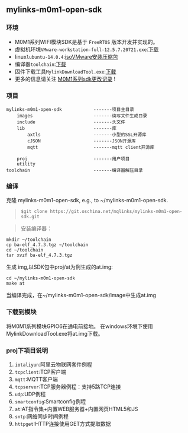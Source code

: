 ## mylinks-m0m1-open-sdk

   
### 环境
- M0M1系列WIFI模块SDK是基于 `FreeRTOS` 版本开发并实现的。
- 虚拟机环境`VMware-workstation-full-12.5.7.20721.exe`:[下载](http://pan.baidu.com/s/1eRHmoJC)
- linux`lubuntu-14.0.4`:[iso](http://pan.baidu.com/s/1kUAWzKr)[VMware安装压缩包](https://pan.baidu.com/s/1kUKzQuj)
- 编译器`toolchain`:[下载](https://pan.baidu.com/s/1qY7EEp2)
- 固件下载工具`MylinkDownloadTool.exe`:[下载](http://pan.baidu.com/s/1mi9jBlQ)
- 更多的信息请关注 [M0M1系列sdk更改记录](http://git.oschina.net/mqlinks/mylinks-m0m1-open-sdk/wikis/M0M1系列sdk更改记录) !

### 项目
```
mylinks-m0m1-open-sdk            -------项目主目录
    images                       -------烧写文件生成目录
    include                      -------头文件
    lib                          -------库
        axtls                    -------小型的SSL开源库
        cJSON                    -------JSON开源库
        mqtt                     -------mqtt client开源库
        
    proj                         -------用户项目
    utility                      
toolchain                        -------编译器解压目录
```

  
### 编译

克隆 mylinks-m0m1-open-sdk, e.g., to ~/mylinks-m0m1-open-sdk.
>`$git clone https://git.oschina.net/mqlinks/mylinks-m0m1-open-sdk.git`

>安装编译器：
```
mkdir ~/toolchain
cp ba-elf_4.7.3.tgz ~/toolchain
cd ~/toolchain
tar xvzf ba-elf_4.7.3.tgz
```

生成 img,以SDK包中proj/at为例生成的at.img:
``` 
cd ~/mylinks-m0m1-open-sdk
make at
```

当编译完成，在~/mylinks-m0m1-open-sdk/image中生成at.img   


### 下载到模块

将M0M1系列模块GPIO6在通电前接地。
在windows环境下使用MylinkDownloadTool.exe将at.img下载。

### proj下项目说明


1. `iotaliyun`:阿里云物联网套件例程
1. `tcpclient`:TCP客户端
1. `mqtt`:MQTT客户端
1. `tcpserver`:TCP服务器例程：支持5路TCP连接
1. `udp`:UDP例程
1. `smartconfig`:Smartconfig例程
1. `at`:AT指令集+内置WEB服务器+内置网页HTML5和JS
1. `sntp`:网络同步时间例程
1. `httpget`:HTTP连接使用GET方式提取数据
